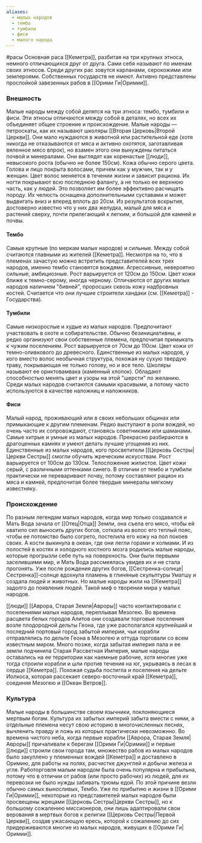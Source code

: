 ```yaml
---
aliases:
  - малых народов
  - тембо
  - тумбили
  - фиси
  - малого народа
---
```

#расы 
Основная раса [[Кеметра]], разбитая на три крупных этноса, немного отличающихся друг от друга. Сами себя называют по именам своих этносов. Среди других рас зовутся карланами, серокожими или землероями. Собственных государств не имеют. Активно представлены прослойкой завезенных рабов в [[Орими Ги|Оримии]].
### Внешность
Малые народы между собой делятся на три этноса: тембо, тумбили и фиси. Эти этносы отличаются между собой в деталях, но всех их объединяет общее строение и происхождение. 
Малые народы — петроскаты, как их называют школяры [[Вторая Церковь|Второй Церкви]]. Они мало нуждаются в животной или растительной еде (хотя никогда не отказываются от мяса и активно охотятся, заготавливая вяленное мясо впрок), но взамен этого они вынуждены питаться почвой и минералами. 
Они выглядят как коренастые [[люди]], невысокого роста (обычно не более 150см). Кожа обычно серого цвета. Голова и лицо покрыта волосами, причем как у мужчин, так и у женщин. Цвет волос меняется в течении жизни и зависит рациона.
Их ногти покрывают всю последнюю фалангу, а не только ее верхнюю часть, как у людей. Это позволяет им более эффективно расчищать породу. Их челюсть оснащена дополнительными суставами и может выдвигать вниз и вперед вплоть до 20см. Из результатов вскрытия, достоверно известно что у них два желудка, малый для мяса и растений сверху, почти прилегающий к легким, и большой для камней и почвы. 
#### Тембо
Самые крупные (по меркам малых народов) и сильные. Между собой считаются главными из жителей [[Кеметра]]. Несмотря на то, что в племенах зачастую можно встретить представителей всех трех народов, именно тембо становятся вождями. Агрессивные, невероятно сильные, амбициозные.
Рост варьируется от 120см до 150см. Цвет кожи ближе к темно-серому, иногда черному.
Отличаются от других малых народов наличием "бивней", проросших сквозь кожу надбровных костей. Считается что они лучшие строители хандаки (см. [[Кеметра]] - Государства).

#### Тумбили
Самые низкорослые и худые из малых народов. Предпочитают участвовать в охоте и собирательстве. Обычно безинициативны, и редко организуют свои собственные племена, предпочитая примыкать к чужим поселениям. 
Рост варьируется от 70см до 110см. Цвет кожи от темно-оливкового до древесного. Единственные из малых народов, у кого вместо волос необычная структура, похожая ну сухую твердую траву, покрывающая не только голову, но и все тело. Школяры называют ее ориктовамвака (каменный хлопок). Обладают способностью менять цвет и узоры на этой "шерсти" по желанию. Среди малых народов считаются самыми красивыми, а потому часто используются в качестве наложниц и наложников.

#### Фиси
Малый народ, проживающий или в своих небольших общинах или примыкающие к другим племенам. Редко выступают в роли вождей, но очень часто их сопровождают, становясь советниками или шаманами. Самые хитрые и умные из малых народов. Прекрасно разбираются в драгоценных камнях и умеют делать лучшие угощения из них. Единственные из малых народов, кого просветители [[Церковь Сестры|Церкви Сестры]] смогли обучить жреческим искусствам.
Рост варьируется от 100см до 130см. Телосложение жилистое. Цвет кожи серый, с различными оттенками синего. В отличии от тембо и тумбили практически не переваривают почву, потому составляют рацион из мяса и камней, предпочитая более твердые минералы мягкому известняку.
### Происхождение
По разным легендам малых народов, когда мир только создавался и Мать Вода зачала от [[Отец|Отца]] Земли, она съела его мясо, чтобы ей хватило сил выносить других богов, соткала из волос его теплый пояс, чтобы ее потомство было согрето, постелила его кожу на пол покоев своих. А кости выкинула в океан, где они легли горами и холмами. И из полостей в костях и холодного костного мозга родились малые народы, которые прогрызли себе путь на поверхность. Они были первыми заселившими мир, и Мать Вода рассмеялась увидев их и не стала прогонять. Уже после рождения других богов, [[Сестренка-солнце|Сестренка]]-солнце вдохнула пламень в глиняные скульптуры Уматшу и создала людей и животных. Но малые народы жили на [[Кеметра]] задолго до появления людей. Такой миф о творении мира у малых народов.

[[люди]] [[Аврора, Старая Земля|Авроры]] часто контактировали с поселениями малых народов, переплывая Мезогею. Во времена расцвета белых городов Алитов они создавали торговые поселения возле плодородной дельты Геона, где уже располагался крупнейший и последний портовый город забытой империи, чьи корабли отправлялись по дельте Геона в Мезогею и оттуда торговали со всем известным миром. Много позже, когда забытая империя пала и ее земли подчинила Старая Рассветная Империя, малые народы оставались на ее территории как наемные рабочие, хотя многие уже тогда строили корабли и шли против течения на юг, укрываясь в лесах в сердце [[Кеметра]]. Похожая судьба постигла и поселения на дельте Иолкоса, которая рассекает северо-восточный край [[Кеметра]], соединяя Мезогею и [[Океан Ветров]].

### Культура
Малые народы в большинстве своем язычники, поклоняющиеся мертвым богам. Культура их забытых империй забыта вмести с ними, а отдельные племена несут свою историю в многочисленных песнях, вычленить правду и ложь из которых практически невозможнно. Во времена чистого неба, когда первые корабли [[Аврора, Старая Земля|Авроры]] причаливали к берегам [[Орими Ги|Оримии]] и первые [[люди]] строили свои города там, множество рабов из малых народов было закуплено у племенных вождей [[Кеметра]] и доставлено в Оримию, для работы на полях, расчистке джунглей и добычи железа и угля. Работорговля малым народом была очень популярна и прибыльна, потому что в отличии от рабов (или просто рабочих) из людей, для их перевозки не было нужды забивать трюмы едой. По этой причине везли обычно самых выносливых, Тембо.
Уже по прибытию и жизни в [[Орими Ги|Оримии]], некоторые из представителей малых народов были просвещены жрецами [[Церковь Сестры|Церкви Сестры]], но к большому сожалению миссионеров, они лишь адаптировали свои верования в мертвых богов к религии [[Церковь Сестры|Первой Церкви]], создав ужасающую ересь, которой к сожалению до сих придерживаются многие из малых народов, живущих в [[Орими Ги|Оримии]].